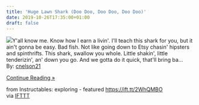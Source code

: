 ```yaml
---
title: 'Huge Lawn Shark (Doo Doo, Doo Doo, Doo Doo)'
date: 2019-10-26T17:35:00+01:00
draft: false
---
```


[![](https://content.instructables.com/FU4/AA5F/K26EQL6M/FU4AA5FK26EQL6M.SMALL.jpg)](https://www.instructables.com/id/Huge-Lawn-Shark-Doo-Doo-Doo-Doo-Doo-Doo/)Y'all know me. Know how I earn a livin'. I'll teach this shark for you, but it ain't gonna be easy. Bad fish. Not like going down to Etsy chasin' hipsters and spinthrifts. This shark, swallow you whole. Little shakin', little tenderizin', an' down you go. And we gotta do it quick, that'll bring ba...  
By: [cnelson21](https://www.instructables.com/member/cnelson21/)  
  
[Continue Reading »](https://www.instructables.com/id/Huge-Lawn-Shark-Doo-Doo-Doo-Doo-Doo-Doo/)  
  
from Instructables: exploring - featured https://ift.tt/2WhQMBO  
via [IFTTT](https://ifttt.com/?ref=da&site=blogger)